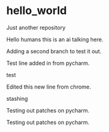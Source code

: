 # hello_world
Just another repository

Hello humans this is an ai talking here.

Adding a second branch to test it out.


Test line added in from pycharm.

test

Edited this new line from chrome.

stashing

Testing out patches on pycharm.

Testing out patches on pycharm. 
